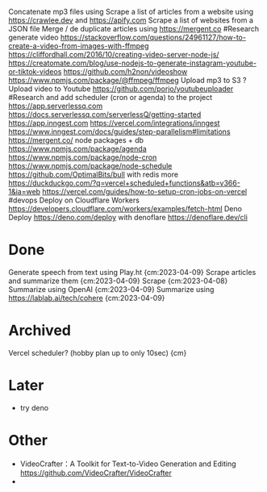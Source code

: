 Concatenate mp3 files using <audioconcat>
Scrape a list of articles from a website using <https://crawlee.dev> and <https://apify.com>
Scrape a list of websites from a JSON file
Merge / de duplicate articles using https://mergent.co
#Research generate video
    <https://stackoverflow.com/questions/24961127/how-to-create-a-video-from-images-with-ffmpeg>
    <https://cliffordhall.com/2016/10/creating-video-server-node-js/>
    <https://creatomate.com/blog/use-nodejs-to-generate-instagram-youtube-or-tiktok-videos>
    <https://github.com/h2non/videoshow>
    <https://www.npmjs.com/package/@ffmpeg/ffmpeg>
Upload mp3 to S3 ?
Upload video to Youtube
    <https://github.com/porjo/youtubeuploader>
#Research and add scheduler (cron or agenda) to the project
    <https://app.serverlessq.com>
        <https://docs.serverlessq.com/serverlessQ/getting-started>
    <https://app.inngest.com>
        <https://vercel.com/integrations/inngest>
        <https://www.inngest.com/docs/guides/step-parallelism#limitations>
    <https://mergent.co/>
    node packages + db
        <https://www.npmjs.com/package/agenda>
        <https://www.npmjs.com/package/node-cron>
        <https://www.npmjs.com/package/node-schedule>
        <https://github.com/OptimalBits/bull> with redis
    more
        <https://duckduckgo.com/?q=vercel+scheduled+functions&atb=v366-1&ia=web>
        <https://vercel.com/guides/how-to-setup-cron-jobs-on-vercel>
#devops Deploy on
    Cloudflare Workers <https://developers.cloudflare.com/workers/examples/fetch-html>
    Deno Deploy <https://deno.com/deploy>
      with denoflare <https://denoflare.dev/cli>

# Done

Generate speech from text using Play.ht {cm:2023-04-09}
Scrape articles and summarize them {cm:2023-04-09}
    Scrape {cm:2023-04-08}
    Summarize using OpenAI {cm:2023-04-09}
    Summarize using https://lablab.ai/tech/cohere {cm:2023-04-09}

# Archived

Vercel scheduler? (hobby plan up to only 10sec) {cm}
<!-- https://vercel.com/docs/cron-jobs#limits -->

# Later

- try deno

# Other

- VideoCrafter：A Toolkit for Text-to-Video Generation and Editing <https://github.com/VideoCrafter/VideoCrafter>
- 